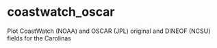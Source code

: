 # coastwatch_oscar
Plot CoastWatch (NOAA) and OSCAR (JPL) original and DINEOF (NCSU) fields for the Carolinas
